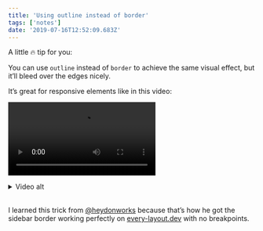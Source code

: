 ```yaml
---
title: 'Using outline instead of border'
tags: ['notes']
date: '2019-07-16T12:52:09.683Z'
---
```


A little 🔥 tip for you:

You can use `outline` instead of `border` to achieve the same visual effect, but it’ll bleed over the edges nicely.

It’s great for responsive elements like in this video:

<video src="https://res.cloudinary.com/andybelldesign/video/upload/v1563281240/misc/outline-demo_ydwa4f.mp4" controls autoplay></video>

<details>
<summary>Video alt</summary>
A screencast of my browser resizing over an availability element on my site. There’s a bright border that bleeds over the edges when the screen is shrunk. 
</details> 

I learned this trick from [@heydonworks](https://twitter.com/@heydonworks) because that’s how he got the sidebar border working perfectly on [every-layout.dev](https://every-layout.dev) with no breakpoints.
